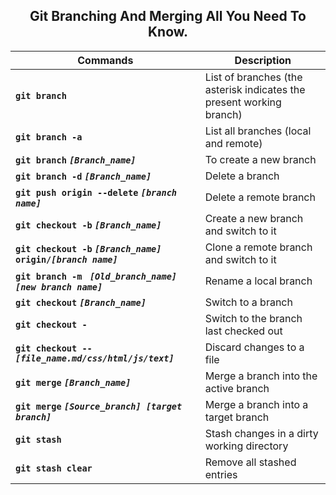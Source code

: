 ## <h2 align="center">Git Branching And Merging All You Need To Know.  </h2>

| Commands | Description |
| ------- | ----------- |
| **`git branch`** | List of branches (the asterisk indicates the present working branch) |
| **`git branch -a`** | List all branches (local and remote) |
| **`git branch` _`[Branch_name]`_** | To create a new branch |
| **`git branch -d` _`[Branch_name]`_** | Delete a branch |
| **`git push origin --delete` _`[branch name]`_** | Delete a remote branch |
| **`git checkout -b` _`[Branch_name]`_** | Create a new branch and switch to it |
| **`git checkout -b` _`[Branch_name]`_ `origin/`_`[branch name]`_** | Clone a remote branch and switch to it |
| **`git branch -m ` _`[Old_branch_name] [new branch name]`_** | Rename a local branch |
| **`git checkout` _`[Branch_name]`_** | Switch to a branch |
| **`git checkout -`** | Switch to the branch last checked out |
| **`git checkout --` _`[file_name.md/css/html/js/text]`_** | Discard changes to a file |
| **`git merge` _`[Branch_name]`_** | Merge a branch into the active branch |
| **`git merge` _`[Source_branch] [target branch]`_** | Merge a branch into a target branch |
| **`git stash`** | Stash changes in a dirty working directory |
| **`git stash clear`** | Remove all stashed entries |